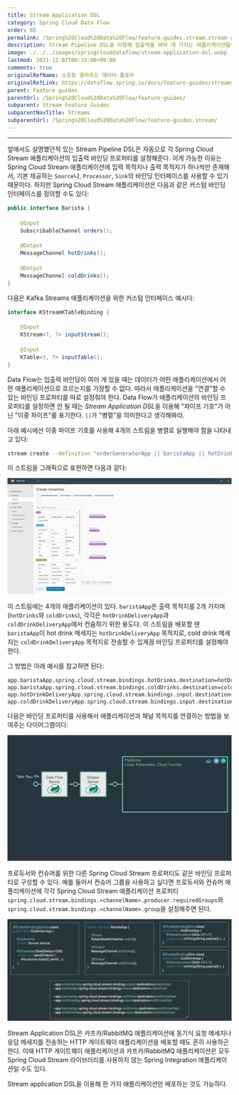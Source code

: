```yaml
---
title: Stream Application DSL
category: Spring Cloud Data Flow
order: 65
permalink: /Spring%20Cloud%20Data%20Flow/feature-guides.stream.stream-application-dsl/
description: Stream Pipeline DSL을 이용해 입출력을 여러 개 가지는 애플리케이션들의 스트림을 생성하기
image: ./../../images/springclouddataflow/stream-application-dsl.webp
lastmod: 2021-12-02T00:33:00+09:00
comments: true
originalRefName: 스프링 클라우드 데이터 플로우
originalRefLink: https://dataflow.spring.io/docs/feature-guides/streams/stream-application-dsl/
parent: Feature guides
parentUrl: /Spring%20Cloud%20Data%20Flow/feature-guides/
subparent: Stream Feature Guides
subparentNavTitle: Streams
subparentUrl: /Spring%20Cloud%20Data%20Flow/feature-guides.stream/
---
```


---

앞에서도 설명했던적 있는 Stream Pipeline DSL은 자동으로 각 Spring Cloud Stream 애플리케이션의 입출력 바인딩 프로퍼티를 설정해준다. 이게 가능한 이유는 Spring Cloud Stream 애플리케이션에 입력 목적지나 출력 목적지가 하나씩만 존재해서, 기본 제공하는 `Source`나, `Processor`, `Sink`의 바인딩 인터페이스를 사용할 수 있기 때문이다. 하지만 Spring Cloud Stream 애플리케이션은 다음과 같은 커스텀 바인딩 인터페이스를 정의할 수도 있다:

```java
public interface Barista {

    @Input
    SubscribableChannel orders();

    @Output
    MessageChannel hotDrinks();

    @Output
    MessageChannel coldDrinks();
}
```

다음은 Kafka Streams 애플리케이션을 위한 커스텀 인터페이스 예시다:

```java
interface KStreamKTableBinding {

    @Input
    KStream<?, ?> inputStream();

    @Input
    KTable<?, ?> inputTable();
}
```

Data Flow는 입출력 바인딩이 여러 개 있을 때는 데이터가 어떤 애플리케이션에서 어떤 애플리케이션으로 흐르는지를 가정할 수 없다. 따라서 애플리케이션을 "연결"할 수 있는 바인딩 프로퍼티를 따로 설정줘야 한다. Data Flow가 애플리케이션의 바인딩 프로퍼티를 설정하면 안 될 때는 *Stream Application DSL*을 이용해 "파이프 기호"가 아닌 "이중 파이프"를 표기한다. `||`가 "병렬"을 의미한다고 생각해봐라.

아래 예시에선 이중 파이프 기호를 사용해 4개의 스트림을 병렬로 실행해야 함을 나타내고 있다:

```sh
stream create --definition "orderGeneratorApp || baristaApp || hotDrinkDeliveryApp || coldDrinkDeliveryApp" --name myCafeStream
```

이 스트림을 그래픽으로 표현하면 다음과 같다:

![Stream Application DSL](./../../images/springclouddataflow/stream-application-dsl.webp)

이 스트림에는 4개의 애플리케이션이 있다. `baristaApp`은 출력 목적지를 2개 가지며 (`hotDrinks`와 `coldDrinks`), 각각은 `hotDrinkDeliveryApp`과 `coldDrinkDeliveryApp`에서 컨슘하기 위한 용도다. 이 스트림을 배포할 땐 `baristaApp`이 hot drink 메세지는 `hotDrinkDeliveryApp` 목적지로, cold drink 메세지는 `coldDrinkDeliveryApp` 목적지로 전송할 수 있게끔 바인딩 프로퍼티를 설정해야 한다.

그 방법은 아래 예시를 참고하면 된다:

```properties
app.baristaApp.spring.cloud.stream.bindings.hotDrinks.destination=hotDrinksDest
app.baristaApp.spring.cloud.stream.bindings.coldDrinks.destination=coldDrinksDest
app.hotDrinkDeliveryApp.spring.cloud.stream.bindings.input.destination=hotDrinksDest
app.coldDrinkDeliveryApp.spring.cloud.stream.bindings.input.destination=coldDrinksDest
```

다음은 바인딩 프로퍼티를 사용해서 애플리케이션과 채널 목적지를 연결하는 방법을 보여주는 다이어그램이다:

![Multiple Input/Output channels](./../../images/springclouddataflow/SCDF-application-dsl.gif)

프로듀서와 컨슈머를 위한 다른 Spring Cloud Stream 프로퍼티도 같은 바인딩 프로퍼티로 구성할 수 있다. 예를 들어서 컨슈머 그룹을 사용하고 싶다면 프로듀서와 컨슈머 애플리케이션에 각각 Spring Cloud Stream 애플리케이션 프로퍼티 `spring.cloud.stream.bindings.<channelName>.producer.requiredGroups`와 `spring.cloud.stream.bindings.<channelName>.group`을 설정해주면 된다.

![Multiple Input/Output channels Bindings](./../../images/springclouddataflow/SCDF-application-dsl-bindings.gif)

Stream Application DSL은 카프카/RabbitMQ 애플리케이션에 동기식 요청 메세지나 응답 메세지를 전송하는 HTTP 게이트웨이 애플리케이션을 배포할 때도 흔히 사용하곤 한다. 이때 HTTP 게이트웨이 애플리케이션과 카프카/RabbitMQ 애플리케이션은 모두 Spring Cloud Stream 라이브러리를 사용하지 않는 Spring Integration 애플리케이션일 수도 있다.

Stream application DSL을 이용해 한 가지 애플리케이션만 배포하는 것도 가능하다.